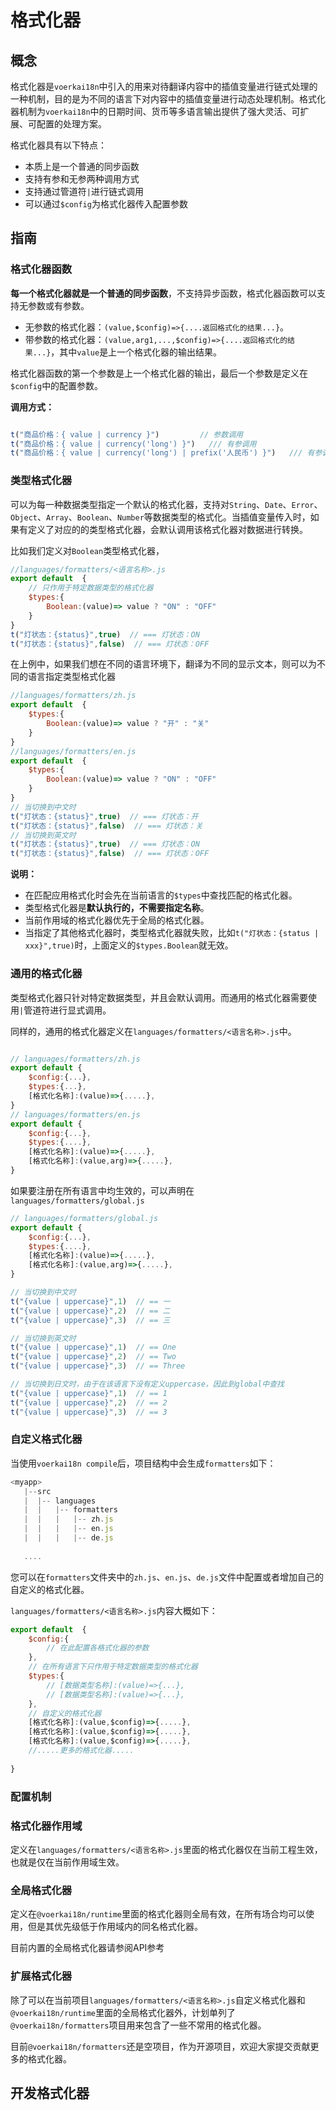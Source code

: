 # 格式化器

## 概念

格式化器是`voerkai18n`中引入的用来对待翻译内容中的插值变量进行链式处理的一种机制，目的是为不同的语言下对内容中的插值变量进行动态处理机制。格式化器机制为`voerkai18n`中的日期时间、货币等多语言输出提供了强大灵活、可扩展、可配置的处理方案。

格式化器具有以下特点：

- 本质上是一个普通的同步函数
- 支持有参和无参两种调用方式
- 支持通过管道符`|`进行链式调用
- 可以通过`$config`为格式化器传入配置参数

## 指南

### 格式化器函数

**每一个格式化器就是一个普通的同步函数**，不支持异步函数，格式化器函数可以支持无参数或有参数。

- 无参数的格式化器：`(value,$config)=>{....返回格式化的结果...}`。
- 带参数的格式化器：`(value,arg1,...,$config)=>{....返回格式化的结果...}`，其中`value`是上一个格式化器的输出结果。


格式化器函数的第一个参数是上一个格式化器的输出，最后一个参数是定义在`$config`中的配置参数。

**调用方式：**

```javascript | pure

t("商品价格：{ value | currency }")         // 参数调用
t("商品价格：{ value | currency('long') }")   /// 有参调用
t("商品价格：{ value | currency('long') | prefix('人民币') }")   /// 有参调用且链式调用

```

### 类型格式化器

可以为每一种数据类型指定一个默认的格式化器，支持对`String`、`Date`、`Error`、`Object`、`Array`、`Boolean`、`Number`等数据类型的格式化。当插值变量传入时，如果有定义了对应的的类型格式化器，会默认调用该格式化器对数据进行转换。

比如我们定义对`Boolean`类型格式化器，

```javascript | pure
//languages/formatters/<语言名称>.js
export default  {
    // 只作用于特定数据类型的格式化器   
    $types:{
		Boolean:(value)=> value ? "ON" : "OFF"
    }
} 
t("灯状态：{status}",true)  // === 灯状态：ON
t("灯状态：{status}",false)  // === 灯状态：OFF
```

在上例中，如果我们想在不同的语言环境下，翻译为不同的显示文本，则可以为不同的语言指定类型格式化器

```javascript | pure
//languages/formatters/zh.js
export default  {
    $types:{
        Boolean:(value)=> value ? "开" : "关"
    }
} 
//languages/formatters/en.js
export default  {
    $types:{
	    Boolean:(value)=> value ? "ON" : "OFF" 
    }
} 
// 当切换到中文时
t("灯状态：{status}",true)  // === 灯状态：开
t("灯状态：{status}",false)  // === 灯状态：关
// 当切换到英文时
t("灯状态：{status}",true)  // === 灯状态：ON
t("灯状态：{status}",false)  // === 灯状态：OFF
```

**说明：**

-  在匹配应用格式化时会先在当前语言的`$types`中查找匹配的格式化器。
- 类型格式化器是**默认执行的，不需要指定名称**。
- 当前作用域的格式化器优先于全局的格式化器。
- 当指定了其他格式化器时，类型格式化器就失败，比如`t("灯状态：{status | xxx}",true)`时，上面定义的`$types.Boolean`就无效。

### 通用的格式化器

类型格式化器只针对特定数据类型，并且会默认调用。而通用的格式化器需要使用`|`管道符进行显式调用。

同样的，通用的格式化器定义在`languages/formatters/<语言名称>.js`中。

```javascript | pure

// languages/formatters/zh.js
export default {
    $config:{...},
    $types:{...},
    [格式化名称]:(value)=>{.....},
}
// languages/formatters/en.js
export default {    
    $config:{...},
    $types:{....},
    [格式化名称]:(value)=>{.....},
    [格式化名称]:(value,arg)=>{.....},        
}
```

如果要注册在所有语言中均生效的，可以声明在`languages/formatters/global.js`

```javascript | pure
// languages/formatters/global.js
export default {    
    $config:{...},
    $types:{....},
    [格式化名称]:(value)=>{.....},
    [格式化名称]:(value,arg)=>{.....},        
}
```

```javascript | pure
// 当切换到中文时
t("{value | uppercase}",1)  // == 一
t("{value | uppercase}",2)  // == 二
t("{value | uppercase}",3)  // == 三

// 当切换到英文时
t("{value | uppercase}",1)  // == One
t("{value | uppercase}",2)  // == Two
t("{value | uppercase}",3)  // == Three

// 当切换到日文时，由于在该语言下没有定义uppercase，因此到global中查找
t("{value | uppercase}",1)  // == 1
t("{value | uppercase}",2)  // == 2
t("{value | uppercase}",3)  // == 3
```


### 自定义格式化器

当使用`voerkai18n compile`后，项目结构中会生成`formatters`如下：

```javascript | pure
<myapp>
   |--src
   |  |-- languages 
   |  |   |-- formatters
   |  |   |   |-- zh.js
   |  |   |   |-- en.js
   |  |   |   |-- de.js
    
   ....   
```
您可以在`formatters`文件夹中的`zh.js`、`en.js`、`de.js`文件中配置或者增加自己的自定义的格式化器。
 
`languages/formatters/<语言名称>.js`内容大概如下：

```javascript | pure
export default  {
    $config:{
        // 在此配置各格式化器的参数
    }, 
    // 在所有语言下只作用于特定数据类型的格式化器   
    $types:{
		// [数据类型名称]:(value)=>{...},
        // [数据类型名称]:(value)=>{...},
    },                         
    // 自定义的格式化器                 
    [格式化名称]:(value,$config)=>{.....},
    [格式化名称]:(value,$config)=>{.....},
    [格式化名称]:(value,$config)=>{.....},
    //.....更多的格式化器.....
    
}
```

### 配置机制




### 格式化器作用域

定义在`languages/formatters/<语言名称>.js`里面的格式化器仅在当前工程生效，也就是仅在当前作用域生效。


### 全局格式化器

定义在`@voerkai18n/runtime`里面的格式化器则全局有效，在所有场合均可以使用，但是其优先级低于作用域内的同名格式化器。

目前内置的全局格式化器请参阅API参考

### 扩展格式化器

除了可以在当前项目`languages/formatters/<语言名称>.js`自定义格式化器和`@voerkai18n/runtime`里面的全局格式化器外，计划单列了`@voerkai18n/formatters`项目用来包含了一些不常用的格式化器。

目前`@voerkai18n/formatters`还是空项目，作为开源项目，欢迎大家提交贡献更多的格式化器。



## 开发格式化器

